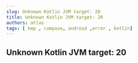 ```yaml
---
slug: Unknown Kotlin JVM target: 20
title: Unknown Kotlin JVM target: 20
authors: atlas
tags: [ kmp , compose, android ,error , kotlin]
---
```



## Unknown Kotlin JVM target: 20